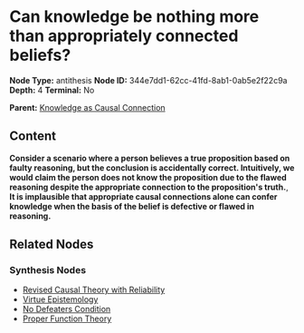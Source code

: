 # Can knowledge be nothing more than appropriately connected beliefs?

**Node Type:** antithesis
**Node ID:** 344e7dd1-62cc-41fd-8ab1-0ab5e2f22c9a
**Depth:** 4
**Terminal:** No

**Parent:** [Knowledge as Causal Connection](knowledge-as-causal-connection-synthesis-ce05ec34-d19d-420f-ac3c-b669dd7e4cc6.md)

## Content

**Consider a scenario where a person believes a true proposition based on faulty reasoning, but the conclusion is accidentally correct. Intuitively, we would claim the person does not know the proposition due to the flawed reasoning despite the appropriate connection to the proposition's truth.**, **It is implausible that appropriate causal connections alone can confer knowledge when the basis of the belief is defective or flawed in reasoning.**

## Related Nodes

### Synthesis Nodes

- [Revised Causal Theory with Reliability](revised-causal-theory-with-reliability-synthesis-7630f88e-d69d-4216-b1f5-3e2199bdad4a.md)
- [Virtue Epistemology](virtue-epistemology-synthesis-8bb9a7a0-3e72-4de3-af60-1641edb6f911.md)
- [No Defeaters Condition](no-defeaters-condition-synthesis-d98ecbe7-cb53-40c7-811a-c5964a80d85b.md)
- [Proper Function Theory](proper-function-theory-synthesis-43526829-b54c-4815-bf7e-9b963f95ff35.md)
